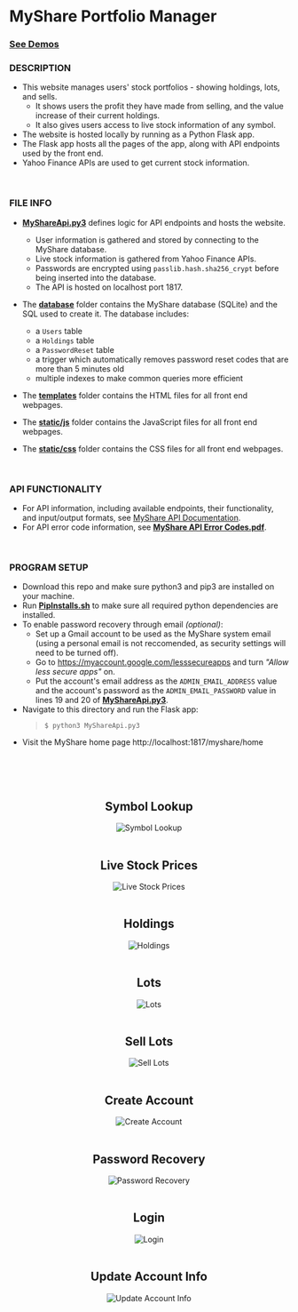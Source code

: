 # MyShare Portfolio Manager

### [See Demos](#symbol-lookup)

### DESCRIPTION

- This website manages users' stock portfolios - showing holdings, lots, and sells.
  - It shows users the profit they have made from selling, and the value increase of their current holdings.
  - It also gives users access to live stock information of any symbol.
- The website is hosted locally by running as a Python Flask app.
- The Flask app hosts all the pages of the app, along with API endpoints used by the front end.
- Yahoo Finance APIs are used to get current stock information.
<br>

### FILE INFO

- [**MyShareApi.py3**](MyShareApi.py3) defines logic for API endpoints and hosts the website.
  - User information is gathered and stored by connecting to the MyShare database.
  - Live stock information is gathered from Yahoo Finance APIs.
  - Passwords are encrypted using `passlib.hash.sha256_crypt` before being inserted into the database.
  - The API is hosted on localhost port 1817.

- The [**database**](database) folder contains the MyShare database (SQLite) and the SQL used to create it. The database includes:
  - a `Users` table
  - a `Holdings` table
  - a `PasswordReset` table
  - a trigger which automatically removes password reset codes that are more than 5 minutes old
  - multiple indexes to make common queries more efficient

- The [**templates**](templates) folder contains the HTML files for all front end webpages.

- The [**static/js**](static/js) folder contains the JavaScript files for all front end webpages.

- The [**static/css**](static/css) folder contains the CSS files for all front end webpages.

<br>

### API FUNCTIONALITY
 
- For API information, including available endpoints, their functionality, and input/output formats, see [MyShare API Documentation](https://app.swaggerhub.com/apis-docs/vlitvak99/MyShare/MyShare-Portfolio-Manager).
- For API error code information, see [**MyShare API Error Codes.pdf**](MyShare%20API%20Error%20Codes.pdf).
<br>

### PROGRAM SETUP

- Download this repo and make sure python3 and pip3 are installed on your machine.
- Run [**PipInstalls.sh**](PipInstalls.sh) to make sure all required python dependencies are installed.
- To enable password recovery through email *(optional)*:
  - Set up a Gmail account to be used as the MyShare system email (using a personal email is not reccomended, as security settings will need to be turned off).
  - Go to https://myaccount.google.com/lesssecureapps and turn *"Allow less secure apps"* on.
  - Put the account's email address as the `ADMIN_EMAIL_ADDRESS` value and the account's password as the `ADMIN_EMAIL_PASSWORD` value in lines 19 and 20 of [**MyShareApi.py3**](MyShareApi.py3).
- Navigate to this directory and run the Flask app:
  > `$ python3 MyShareApi.py3`
- Visit the MyShare home page http://localhost:1817/myshare/home
<br>
<br>

<div align="center">
  <br>
  <h2>Symbol Lookup</h2>
  <img src="demos/Symbol_Lookup.gif" alt="Symbol Lookup">
  <br>
  <br>
  <h2>Live Stock Prices</h2>
  <img src="demos/Live_Price.gif" alt="Live Stock Prices">
  <br>
  <br>
  <h2>Holdings</h2>
  <img src="demos/Holdings.gif" alt="Holdings">
  <br>
  <br>
  <h2>Lots</h2>
  <img src="demos/Lots.gif" alt="Lots">
  <br>
  <br>
  <h2>Sell Lots</h2>
  <img src="demos/Sell_Lots.gif" alt="Sell Lots">
  <br>
  <br>
  <h2>Create Account</h2>
  <img src="demos/Create_Account.gif" alt="Create Account">
  <br>
  <br>
  <h2>Password Recovery</h2>
  <img src="demos/Password_Recovery.gif" alt="Password Recovery">
  <br>
  <br>
  <h2>Login</h2>
  <img src="demos/Login.gif" alt="Login">
  <br>
  <br>
  <h2>Update Account Info</h2>
  <img src="demos/Update_Account_Info.gif" alt="Update Account Info">
</div>
